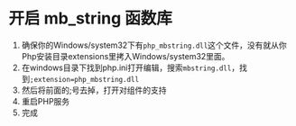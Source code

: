 # 开启 mb_string 函数库

1. 确保你的Windows/system32下有`php_mbstring.dll`这个文件，没有就从你Php安装目录extensions里拷入Windows/system32里面。
2. 在windows目录下找到php.ini打开编辑，搜索`mbstring.dll`，找到`;extension=php_mbstring.dll`
3. 然后将前面的;号去掉，打开对组件的支持
4. 重启PHP服务
5. 完成

